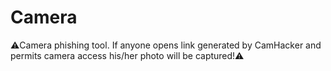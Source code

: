 # Camera
⚠️Camera phishing tool. If anyone opens link generated by CamHacker and permits camera access his/her photo will be captured!⚠️
